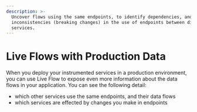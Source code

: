 ```yaml
---
description: >-
  Uncover flows using the same endpoints, to identify dependencies, and identify
  inconsistencies (breaking changes) in the use of endpoints between different
  services.
---
```


# Live Flows with Production Data

When you deploy your instrumented services in a production environment, you can use Live Flow to expose even more information about the data flows in your application. You can see the following detail:

* which other services use the same endpoints, and their data flows
* which services are effected by changes you make in endpoints 







